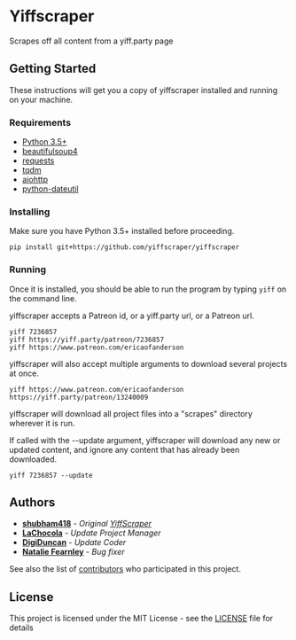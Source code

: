 # Yiffscraper

Scrapes off all content from a yiff.party page

## Getting Started

These instructions will get you a copy of yiffscraper installed and running on your machine.

### Requirements

* [Python 3.5+](https://www.python.org/downloads/release)
* [beautifulsoup4](https://pypi.org/project/beautifulsoup4/)
* [requests](https://pypi.org/project/requests/)
* [tqdm](https://pypi.org/project/tqdm/)
* [aiohttp](https://pypi.org/project/aiohttp/)
* [python-dateutil](https://pypi.org/project/python-dateutil/)

### Installing

Make sure you have Python 3.5+ installed before proceeding.

```
pip install git+https://github.com/yiffscraper/yiffscraper
```

### Running

Once it is installed, you should be able to run the program by typing `yiff` on the command line.

yiffscraper accepts a Patreon id, or a yiff.party url, or a Patreon url.
```
yiff 7236857
yiff https://yiff.party/patreon/7236857
yiff https://www.patreon.com/ericaofanderson
```

yiffscraper will also accept multiple arguments to download several projects at once.
```
yiff https://www.patreon.com/ericaofanderson https://yiff.party/patreon/13240009
```

yiffscraper will download all project files into a "scrapes" directory wherever it is run.

If called with the --update argument, yiffscraper will download any new or updated content, and ignore any content that has already been downloaded.

```
yiff 7236857 --update
```

## Authors

* **[shubham418](https://github.com/shubham418)** - *Original [YiffScraper](https://github.com/shubham418/yiff_scraper)*
* **[LaChocola](https://github.com/LaChocola)** - *Update Project Manager*
* **[DigiDuncan](https://github.com/DigiDuncan)** - *Update Coder*
* **[Natalie Fearnley](https://github.com/nfearnley)** - *Bug fixer*

See also the list of [contributors](https://github.com/yiffscraper/yiffscraper/contributors) who participated in this project.

## License

This project is licensed under the MIT License - see the [LICENSE](LICENSE) file for details
